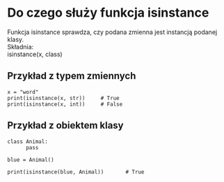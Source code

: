 # Do czego służy funkcja isinstance  
Funkcja isinstance sprawdza, czy podana zmienna jest instancją podanej klasy.  
Składnia:  
isinstance(x, class)  
  
## Przykład z typem zmiennych  
  
```
x = "word"
print(isinstance(x, str))     # True
print(isinstance(x, int))     # False
```
  
## Przykład z obiektem klasy   
```
class Animal:
      pass
      
blue = Animal()

print(isinstance(blue, Animal))       # True
```
